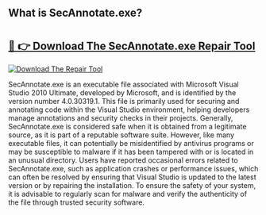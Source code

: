 ## What is SecAnnotate.exe? 

# <h2><a href="https://exedetect.com/download.php?SecAnnotate.exe">🔗 👉 Download The SecAnnotate.exe Repair Tool</a></h2>

[![Download The Repair Tool](https://exedetect.com/download-button.jpg)](https://exedetect.com/download.php?SecAnnotate.exe)

SecAnnotate.exe is an executable file associated with Microsoft Visual Studio 2010 Ultimate, developed by Microsoft, and is identified by the version number 4.0.30319.1. This file is primarily used for securing and annotating code within the Visual Studio environment, helping developers manage annotations and security checks in their projects. Generally, SecAnnotate.exe is considered safe when it is obtained from a legitimate source, as it is part of a reputable software suite. However, like many executable files, it can potentially be misidentified by antivirus programs or may be susceptible to malware if it has been tampered with or is located in an unusual directory. Users have reported occasional errors related to SecAnnotate.exe, such as application crashes or performance issues, which can often be resolved by ensuring that Visual Studio is updated to the latest version or by repairing the installation. To ensure the safety of your system, it is advisable to regularly scan for malware and verify the authenticity of the file through trusted security software.